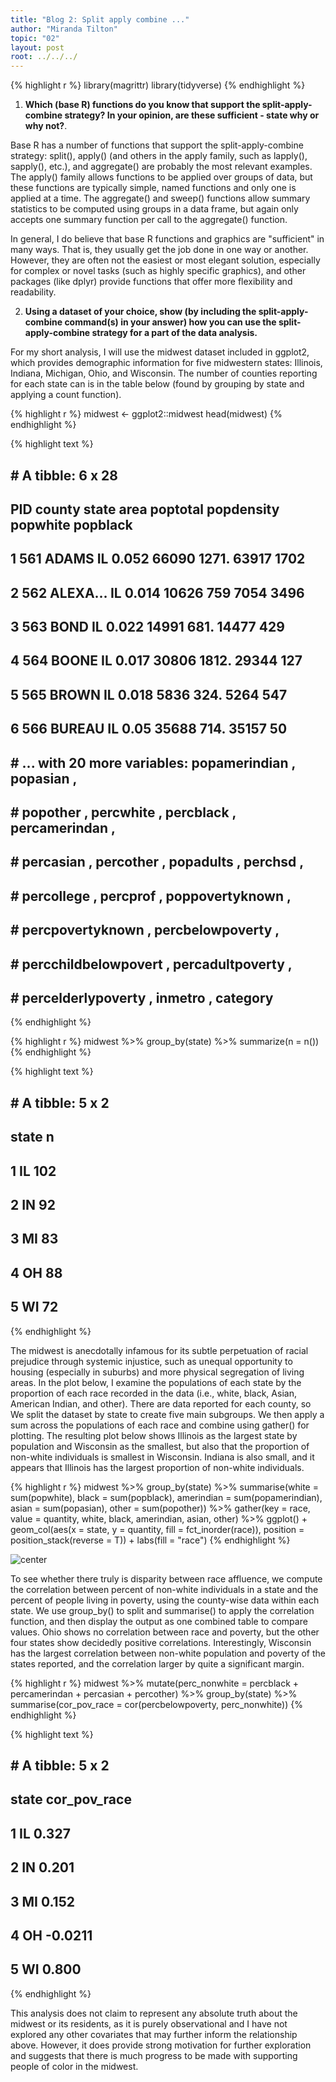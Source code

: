 ```yaml
---
title: "Blog 2: Split apply combine ..."
author: "Miranda Tilton"
topic: "02"
layout: post
root: ../../../
---
```



{% highlight r %}
library(magrittr)
library(tidyverse)
{% endhighlight %}

1. **Which (base R) functions do you know that support the split-apply-combine strategy? In your opinion, are these sufficient - state why or why not?**. 

Base R has a number of functions that support the split-apply-combine strategy: split(), apply() (and others in the apply family, such as lapply(), sapply(), etc.), and aggregate() are probably the most relevant examples. The apply() family allows functions to be applied over groups of data, but these functions are typically simple, named functions and only one is applied at a time. The aggregate() and sweep() functions allow summary statistics to be computed using groups in a data frame, but again only accepts one summary function per call to the aggregate() function.

In general, I do believe that base R functions and graphics are "sufficient" in many ways. That is, they usually get the job done in one way or another. However, they are often not the easiest or most elegant solution, especially for complex or novel tasks (such as highly specific graphics), and other packages (like dplyr) provide functions that offer more flexibility and readability. 

2. **Using a dataset of your choice, show (by including the split-apply-combine command(s) in your answer) how you can use the split-apply-combine strategy for a part of the data analysis.**

For my short analysis, I will use the midwest dataset included in ggplot2, which provides demographic information for five midwestern states: Illinois, Indiana, Michigan, Ohio, and Wisconsin. The number of counties reporting for each state can is in the table below (found by grouping by state and applying a count function).


{% highlight r %}
midwest <- ggplot2::midwest
head(midwest)
{% endhighlight %}



{% highlight text %}
## # A tibble: 6 x 28
##     PID county state  area poptotal popdensity popwhite popblack
##   <int> <chr>  <chr> <dbl>    <int>      <dbl>    <int>    <int>
## 1   561 ADAMS  IL    0.052    66090      1271.    63917     1702
## 2   562 ALEXA… IL    0.014    10626       759      7054     3496
## 3   563 BOND   IL    0.022    14991       681.    14477      429
## 4   564 BOONE  IL    0.017    30806      1812.    29344      127
## 5   565 BROWN  IL    0.018     5836       324.     5264      547
## 6   566 BUREAU IL    0.05     35688       714.    35157       50
## # ... with 20 more variables: popamerindian <int>, popasian <int>,
## #   popother <int>, percwhite <dbl>, percblack <dbl>, percamerindan <dbl>,
## #   percasian <dbl>, percother <dbl>, popadults <int>, perchsd <dbl>,
## #   percollege <dbl>, percprof <dbl>, poppovertyknown <int>,
## #   percpovertyknown <dbl>, percbelowpoverty <dbl>,
## #   percchildbelowpovert <dbl>, percadultpoverty <dbl>,
## #   percelderlypoverty <dbl>, inmetro <int>, category <chr>
{% endhighlight %}



{% highlight r %}
midwest %>% group_by(state) %>%
  summarize(n = n())
{% endhighlight %}



{% highlight text %}
## # A tibble: 5 x 2
##   state     n
##   <chr> <int>
## 1 IL      102
## 2 IN       92
## 3 MI       83
## 4 OH       88
## 5 WI       72
{% endhighlight %}

The midwest is anecdotally infamous for its subtle perpetuation of racial prejudice through systemic injustice, such as unequal opportunity to housing (especially in suburbs) and more physical segregation of living areas. In the plot below, I examine the populations of each state by the proportion of each race recorded in the data (i.e., white, black, Asian, American Indian, and other). There are data reported for each county, so We split the dataset by state to create five main subgroups. We then apply a sum across the populations of each race and combine using gather() for plotting. The resulting plot below shows Illinois as the largest state by population and Wisconsin as the smallest, but also that the proportion of non-white individuals is smallest in Wisconsin. Indiana is also small, and it appears that Illinois has the largest proportion of non-white individuals.


{% highlight r %}
midwest %>%
  group_by(state) %>%
  summarise(white = sum(popwhite),
            black = sum(popblack),
            amerindian = sum(popamerindian),
            asian = sum(popasian),
            other = sum(popother)) %>%
  gather(key = race,
         value = quantity, 
         white, black, amerindian, asian, other) %>%
  ggplot() + 
  geom_col(aes(x = state, y = quantity, fill = fct_inorder(race)),
                      position = position_stack(reverse = T)) +
  labs(fill = "race")
{% endhighlight %}

![center](../figure/blog-2019/02/TiltonMiranda-unnamed-chunk-3-1.png)

To see whether there truly is disparity between race affluence, we compute the correlation between percent of non-white individuals in a state and the percent of people living in poverty, using the county-wise data within each state. We use group_by() to split and summarise() to apply the correlation function, and then display the output as one combined table to compare values. Ohio shows no correlation between race and poverty, but the other four states show decidedly positive correlations. Interestingly, Wisconsin has the largest correlation between non-white population and poverty of the states reported, and the correlation larger by quite a significant margin.


{% highlight r %}
midwest %>%
  mutate(perc_nonwhite = percblack + percamerindan + percasian + percother) %>%
  group_by(state) %>% 
  summarise(cor_pov_race = cor(percbelowpoverty, perc_nonwhite))
{% endhighlight %}



{% highlight text %}
## # A tibble: 5 x 2
##   state cor_pov_race
##   <chr>        <dbl>
## 1 IL          0.327 
## 2 IN          0.201 
## 3 MI          0.152 
## 4 OH         -0.0211
## 5 WI          0.800
{% endhighlight %}

This analysis does not claim to represent any absolute truth about the midwest or its residents, as it is purely observational and I have not explored any other covariates that may further inform the relationship above. However, it does provide strong motivation for further exploration and suggests that there is much progress to be made with supporting people of color in the midwest.
